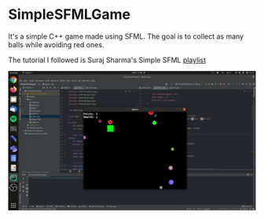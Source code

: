 # SimpleSFMLGame

It's a simple C++ game made using SFML. The goal is to collect as many balls while avoiding red ones. 

The tutorial I followed is Suraj Sharma's Simple SFML [playlist](https://youtube.com/playlist?list=PL6xSOsbVA1eb_QqMTTcql_3PdOiE928up)

![Game Photo](/media/gameScreenshot.png "Game Screenshot")
